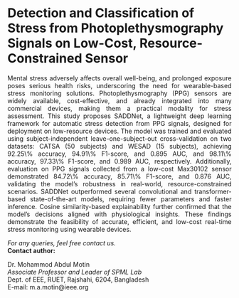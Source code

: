<h1>Detection and Classification of Stress from Photoplethysmography Signals on Low-Cost, Resource-Constrained Sensor</h1>
<p align="justify">
  Mental stress adversely affects overall well-being, and prolonged exposure poses serious health risks, underscoring the need for wearable-based stress monitoring solutions. Photoplethysmography (PPG) sensors are widely available, cost-effective, and already integrated into many commercial devices, making them a practical modality for stress assessment. This study proposes SADDNet, a lightweight deep learning framework for automatic stress detection from PPG signals, designed for deployment on low-resource devices. The model was trained and evaluated using subject-independent leave-one-subject-out cross-validation on two datasets: CATSA (50 subjects) and WESAD (15 subjects), achieving 92.25\% accuracy, 94.91\% F1-score, and 0.895 AUC, and 98.11\% accuracy, 97.33\% F1-score, and 0.989 AUC, respectively. Additionally, evaluation on PPG signals collected from a low-cost Max30102 sensor demonstrated 84.72\% accuracy, 85.71\% F1-score, and 0.876 AUC, validating the model’s robustness in real-world, resource-constrained scenarios. SADDNet outperformed several convolutional and transformer-based state-of-the-art models, requiring fewer parameters and faster inference. Cosine similarity-based explainability further confirmed that the model’s decisions aligned with physiological insights. These findings demonstrate the feasibility of accurate, efficient, and low-cost real-time stress monitoring using wearable devices.
</p>
<i>For any queries, feel free contact us.</i><br>
<b> Contact author:</b></br>
<p align="justify">
  Dr. Mohammod Abdul Motin<br>
  <i> Associate Professor and Leader of SPML Lab</i><br>
  Dept. of EEE, RUET, Rajshahi, 6204, Bangladesh <br>
  E-mail: m.a.motin@ieee.org
</p>
